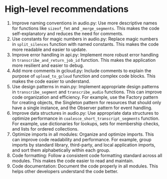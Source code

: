 # High-level recommendations

1. Improve naming conventions in audio.py: Use more descriptive names for functions like `sizeof_fmt` and `_merge_segments`. This makes the code self-explanatory and reduces the need for comments.
1. Use constants for magic numbers in audio.py: Replace magic numbers in `split_silences` function with named constants. This makes the code more readable and easier to update.
1. Improve error handling in api.py: Implement more robust error handling in `transcribe_and_return_job_id` function. This makes the application more resilient and easier to debug.
1. Add more comments in gcloud.py: Include comments to explain the purpose of `upload_to_gcloud` function and complex code blocks. This makes the code easier to understand.
1. Use design patterns in main.py: Implement appropriate design patterns in `transcribe_segment` and `transcribe_audio` functions. This can improve code organization and efficiency. For example, use the Factory pattern for creating objects, the Singleton pattern for resources that should only have a single instance, and the Observer pattern for event handling.
1. Improve data structures in audio.py: Use appropriate data structures to optimize performance in `coalesce_short_transcript_segments` function. For example, use dictionaries for lookups, sets for membership checks, and lists for ordered collections.
1. Optimize imports in all modules: Organize and optimize imports. This can improve code readability and performance. For example, group imports by standard library, third-party, and local application imports, and sort them alphabetically within each group.
1. Code formatting: Follow a consistent code formatting standard across all modules. This makes the code easier to read and maintain.
1.  Code documentation: Document the code properly in all modules. This helps other developers understand the code better.